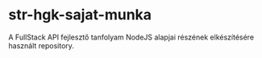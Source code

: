 # str-hgk-sajat-munka

A FullStack API fejlesztő tanfolyam NodeJS alapjai részének elkészítésére használt repository.
